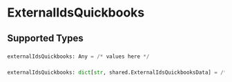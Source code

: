 # ExternalIdsQuickbooks


## Supported Types

### 

```python
externalIdsQuickbooks: Any = /* values here */
```

### 

```python
externalIdsQuickbooks: dict[str, shared.ExternalIdsQuickbooksData] = /* values here */
```

